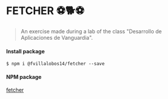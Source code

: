 # FETCHER ⚽🐕⚽
> An exercise made during a lab of the class "Desarrollo de Aplicaciones de Vanguardia".

<h4>Install package</h4>

`$ npm i @fvillalobos14/fetcher --save`

<h4>NPM package</h4>
<a href="https://www.npmjs.com/package/@fvillalobos14/fetcher">fetcher</a>
